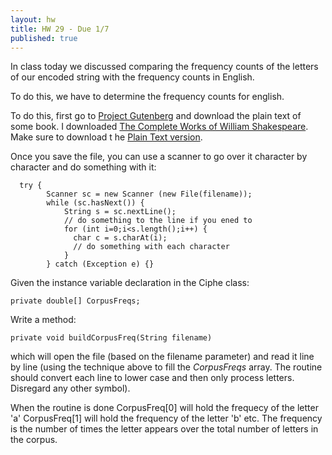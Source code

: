 ```yaml
---
layout: hw
title: HW 29 - Due 1/7
published: true
---
```



In class today we discussed comparing the frequency counts of the
letters of our encoded string with the frequency counts in English.

To do this, we have to determine the frequency counts for english.

To do this, first go to [Project Gutenberg](http://www.gutenberg.org/)
and download the plain text of some book. I downloaded
[The Complete Works of William Shakespeare](http://www.gutenberg.org/ebooks/100). Make
sure to download t he
[Plain Text version](http://www.gutenberg.org/ebooks/100.txt.utf-8).

Once you save the file, you can use a scanner to go over it character by character and do something with it:


      try {
            Scanner sc = new Scanner (new File(filename));
            while (sc.hasNext()) {
                String s = sc.nextLine();
                // do something to the line if you ened to
                for (int i=0;i<s.length();i++) {
                  char c = s.charAt(i);
                  // do something with each character
                }
            } catch (Exception e) {}


Given the instance variable declaration in the Ciphe class:

    private double[] CorpusFreqs;

Write a method:

    private void buildCorpusFreq(String filename)

which will open the file (based on the filename parameter) and read it
line by line (using the technique above to fill the *CorpusFreqs*
array. The routine should convert each line to lower case and then
only process letters. Disregard any other symbol).

When the routine is done CorpusFreq[0] will hold the frequecy of the
letter 'a' CorpusFreq[1] will hold the frequency of the letter 'b'
etc. The frequency is the number of times the letter appears over the
total number of letters in the corpus.


